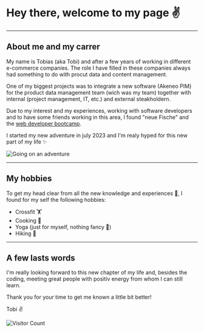 # Hey there, welcome to my page ✌️

---

## About me and my carrer

My name is Tobias (aka Tobi) and after a few years of working in different e-commerce companies.
The role I have filled in these companies always had something to do with procut data and content management.

One of my biggest projects was to integrate a new software (Akeneo PIM) for the product data management team (wich was my team) together with internal (project management, IT, etc.) and external steakholdern.

Due to my interest and my experiences, working with software developers and to have some friends working in this area, I found "neue Fische" and the [web developer bootcamp](https://www.neuefische.de/bootcamp/web-development).

I started my new adventure in july 2023 and I'm realy hyped for this new part of my life ✨

![Going on an adventure](https://media3.giphy.com/media/VGG8UY1nEl66Y/giphy.gif?cid=ecf05e477mfn91q4kqzduh1oy2lqf6evvevdgt0hygwey1dm&ep=v1_gifs_search&rid=giphy.gif&ct=g)

---

## My hobbies

To get my head clear from all the new knowledge and experiences 🤯, I found for my self the following hobbies:

- Crossfit 🏋️
- Cooking 🍳
- Yoga (just for myself, nothing fancy 🧘)
- Hiking 🥾

---

## A few lasts words

I'm really looking forward to this new chapter of my life and, besides the coding, meeting great people with positiv energy from whom I can still learn.

Thank you for your time to get me known a little bit better!

Tobi ✌️

![Visitor Count](https://profile-counter.glitch.me/{TobiasSteinhagen}/count.svg)
